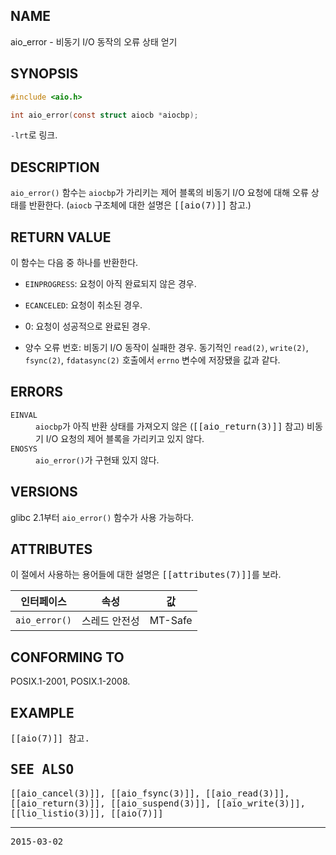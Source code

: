## NAME

aio_error - 비동기 I/O 동작의 오류 상태 얻기

## SYNOPSIS

```c
#include <aio.h>

int aio_error(const struct aiocb *aiocbp);
```

`-lrt`로 링크.

## DESCRIPTION

`aio_error()` 함수는 `aiocbp`가 가리키는 제어 블록의 비동기 I/O 요청에 대해 오류 상태를 반환한다. (`aiocb` 구조체에 대한 설명은 <tt>[[aio(7)]]</tt> 참고.)

## RETURN VALUE

이 함수는 다음 중 하나를 반환한다.

* `EINPROGRESS`: 요청이 아직 완료되지 않은 경우.

* `ECANCELED`: 요청이 취소된 경우.

* 0: 요청이 성공적으로 완료된 경우.

* 양수 오류 번호: 비동기 I/O 동작이 실패한 경우. 동기적인 `read(2)`, `write(2)`, `fsync(2)`, `fdatasync(2)` 호출에서 `errno` 변수에 저장됐을 값과 같다.

## ERRORS

<dl>
<dt><code>EINVAL</code></dt>
<dd><code>aiocbp</code>가 아직 반환 상태를 가져오지 않은 (<tt>[[aio_return(3)]]</tt> 참고) 비동기 I/O 요청의 제어 블록을 가리키고 있지 않다.</dd>
<dt><code>ENOSYS</code></dt>
<dd><code>aio_error()</code>가 구현돼 있지 않다.</dd>
</dl>

## VERSIONS

glibc 2.1부터 `aio_error()` 함수가 사용 가능하다.

## ATTRIBUTES

이 절에서 사용하는 용어들에 대한 설명은 <tt>[[attributes(7)]]</tt>를 보라.

| 인터페이스 | 속성 | 값 |
| --- | --- | --- |
| `aio_error()` | 스레드 안전성 | MT-Safe |

## CONFORMING TO

POSIX.1-2001, POSIX.1-2008.

## EXAMPLE

<tt>[[aio(7)]] 참고.

## SEE ALSO

<tt>[[aio_cancel(3)]]</tt>, <tt>[[aio_fsync(3)]]</tt>, <tt>[[aio_read(3)]]</tt>, <tt>[[aio_return(3)]]</tt>, <tt>[[aio_suspend(3)]]</tt>, <tt>[[aio_write(3)]]</tt>, <tt>[[lio_listio(3)]]</tt>, <tt>[[aio(7)]]</tt>

----

2015-03-02
